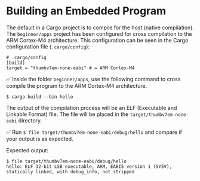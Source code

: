 # Building an Embedded Program

The default in a Cargo project is to compile for the host (native compilation). The `beginner/apps` project has been configured for cross compilation to the ARM Cortex-M4 architecture. This configuration can be seen in the Cargo configuration file (`.cargo/config`):

``` text
# .cargo/config
[build]
target = "thumbv7em-none-eabi" # = ARM Cortex-M4
```

✅ Inside the folder `beginner/apps`, use the following command to cross compile the program to the ARM Cortex-M4 architecture.

``` console
$ cargo build --bin hello
```

The output of the compilation process will be an ELF (Executable and Linkable Format) file. The file will be placed in the `target/thumbv7em-none-eabi` directory.

✅ Run `$ file target/thumbv7em-none-eabi/debug/hello` and compare if your output is as expected.

Expected output:
``` console
$ file target/thumbv7em-none-eabi/debug/hello
hello: ELF 32-bit LSB executable, ARM, EABI5 version 1 (SYSV), statically linked, with debug_info, not stripped
```